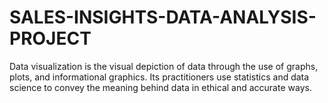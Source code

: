 # SALES-INSIGHTS-DATA-ANALYSIS-PROJECT
Data visualization is the visual depiction of data through the use of graphs, plots, and informational graphics. Its practitioners use statistics and data science to convey the meaning behind data in ethical and accurate ways.
